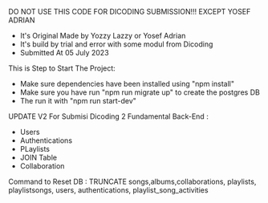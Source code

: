 DO NOT USE THIS CODE FOR DICODING SUBMISSION!!! EXCEPT YOSEF ADRIAN

- It's Original Made by Yozzy Lazzy or Yosef Adrian
- It's build by trial and error with some modul from Dicoding
- Submitted At 05 July 2023

This is Step to Start The Project:

- Make sure dependencies have been installed using "npm install"
- Make sure you have run "npm run migrate up" to create the postgres DB
- The run it with "npm run start-dev"

UPDATE V2 For Submisi Dicoding 2 Fundamental Back-End :

- Users
- Authentications
- PLaylists
- JOIN Table
- Collaboration

Command to Reset DB :
TRUNCATE songs,albums,collaborations, playlists, playlistsongs, users, authentications, playlist_song_activities